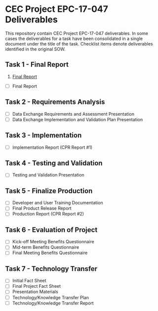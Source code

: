 # CEC Project EPC-17-047 Deliverables

This repository contain CEC Project EPC-17-047 deliverables. In some cases the deliverables for a task have been consolidated in a single document under the title of the task. Checklist items denote deliverables identified in the original SOW.

## Task 1 - Final Report

1. [Final Report](TODO)
- [ ] Final Report

## Task 2 - Requirements Analysis

- [ ] Data Exchange Requirements and Assessment Presentation
- [ ] Data Exchange Implementation and Validation Plan Presentation

## Task 3 - Implementation

- [ ] Implementation Report (CPR Report #1)

## Task 4 - Testing and Validation

- [ ] Testing and Validation Presentation

## Task 5 - Finalize Production

- [ ] Developer and User Training Documentation
- [ ]	Final Product Release Report
- [ ]	Production Report (CPR Report #2)

## Task 6 - Evaluation of Project 

- [ ]	Kick-off Meeting Benefits Questionnaire 
- [ ]	Mid-term Benefits Questionnaire 
- [ ]	Final Meeting Benefits Questionnaire 

## Task 7 - Technology Transfer

- [ ] Initial Fact Sheet 
- [ ]	Final Project Fact Sheet 
- [ ]	Presentation Materials 
- [ ]	Technology/Knowledge Transfer Plan 
- [ ]	Technology/Knowledge Transfer Report 
